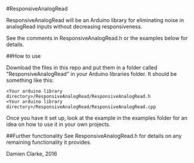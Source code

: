 #ResponsiveAnalogRead

ResponsiveAnalogRead will be an Arduino library for eliminating noise in analogRead inputs without decreasing responsiveness.

See the comments in ResponsiveAnalogRead.h or the examples below for details.

##How to use

Download the files in this repo and put them in a folder called "ResponsiveAnalogRead" in your Arduino libraries folder. It should be something like this:

```
<Your arduino library directory>/ResponsiveAnalogRead/ResponsiveAnalogRead.h
<Your arduino library directory>/ResponsiveAnalogRead/ResponsiveAnalogRead.cpp
```

Once you have it set up, look at the example in the examples folder for an idea on how to use it in your own projects.

##Further functionality
See ResponsiveAnalogRead.h for details on any remaining functionality it provides.

Damien Clarke, 2016
